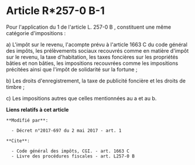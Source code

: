 # Article R*257-0 B-1

Pour l'application du 1 de l'article L. 257-0 B
, constituent une même catégorie d'impositions : 

a) L'impôt sur le revenu, l'acompte prévu à l'article 1663 C du code général des impôts, les prélèvements sociaux recouvrés
comme en matière d'impôt sur le revenu, la taxe d'habitation, les taxes foncières sur les propriétés bâties et non bâties,
les impositions recouvrées comme les impositions précitées ainsi que l'impôt de solidarité sur la fortune ; 

b) Les droits d'enregistrement, la taxe de publicité foncière et les droits de timbre ; 

c) Les impositions autres que celles mentionnées au a et au b.

**Liens relatifs à cet article**

	**Modifié par**:

	  - Décret n°2017-697 du 2 mai 2017 - art. 1

	**Cite**:

	  - Code général des impôts, CGI. - art. 1663 C
	  - Livre des procédures fiscales - art. L257-0 B
